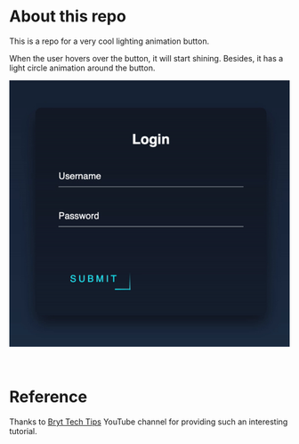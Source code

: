 # About this repo
This is a repo for a very cool lighting animation button.

When the user hovers over the button, it will start shining. Besides, it has a light circle animation around the button.

![ezgif.com-video-to-gif](https://raw.githubusercontent.com/JinchuanL/PicGoStorage/master/ezgif.com-video-to-gif.gif)

<br>

# Reference

Thanks to [Bryt Tech Tips](https://www.youtube.com/watch?v=zCXyMln3RaE&list=LL&index=5) YouTube channel for providing such an interesting tutorial.

